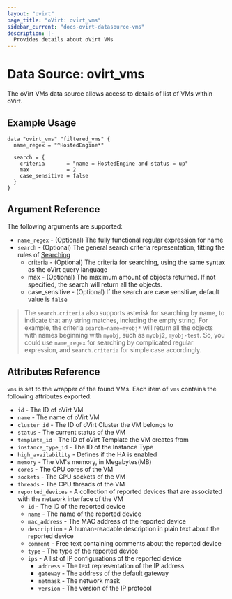 ```yaml
---
layout: "ovirt"
page_title: "oVirt: ovirt_vms"
sidebar_current: "docs-ovirt-datasource-vms"
description: |-
  Provides details about oVirt VMs
---
```


# Data Source: ovirt\_vms

The oVirt VMs data source allows access to details of list of VMs within oVirt.

## Example Usage

```hcl
data "ovirt_vms" "filtered_vms" {
  name_regex = "^HostedEngine*"

  search = {
    criteria       = "name = HostedEngine and status = up"
    max            = 2
    case_sensitive = false
  }
}
```

## Argument Reference

The following arguments are supported:

* `name_regex` - (Optional) The fully functional regular expression for name
* `search` - (Optional) The general search criteria representation, fitting the rules of [Searching](http://ovirt.github.io/ovirt-engine-api-model/master/#_searching)
    * criteria - (Optional) The criteria for searching, using the same syntax as the oVirt query language
    * max - (Optional) The maximum amount of objects returned. If not specified, the search will return all the objects.
    * case_sensitive - (Optional) If the search are case sensitive, default value is `false`

> The `search.criteria` also supports asterisk for searching by name, to indicate that any string matches, including the empty string. For example, the criteria `search=name=myobj*` will return all the objects with names beginning with `myobj`, such as `myobj2`, `myobj-test`. So, you could use `name_regex` for searching by complicated regular expression, and `search.criteria` for simple case accordingly.

## Attributes Reference

`vms` is set to the wrapper of the found VMs. Each item of `vms` contains the following attributes exported:

* `id` - The ID of oVirt VM
* `name` - The name of oVirt VM
* `cluster_id` - The ID of oVirt Cluster the VM belongs to
* `status` - The current status of the VM
* `template_id` - The ID of oVirt Template the VM creates from
* `instance_type_id` - The ID of the Instance Type
* `high_availability` - Defines if the HA is enabled
* `memory` - The VM's memory, in Megabytes(MB)
* `cores` - The CPU cores of the VM
* `sockets` - The CPU sockets of the VM
* `threads` - The CPU threads of the VM
* `reported_devices` - A collection of reported devices that are associated with the network interface of the VM
  * `id` - The ID of the reported device
  * `name` - The name of the reported device
  * `mac_address` - The MAC address of the reported device
  * `description` - A human-readable description in plain text about the reported device
  * `comment` - Free text containing comments about the reported device
  * `type` - The type of the reported device
  * `ips` - A list of IP configurations of the reported device
    * `address` - The text representation of the IP address
    * `gateway` - The address of the default gateway
    * `netmask` - The network mask
    * `version` - The version of the IP protocol
